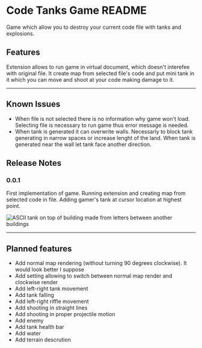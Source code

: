 # Code Tanks Game README

Game which allow you to destroy your current code file with tanks and explosions.

## Features

Extension allows to run game in virtual document, which doesn't interefee with original file. It create map from selected file's code and put mini tank in it which you can move and shoot at your code making damage to it.

---
## Known Issues

- When file is not selected there is no information why game won't load. Selecting file is necessary to run game thus error message is needed.
- When tank is generated it can overwrite walls. Necessarly to block tank generating in narrow spaces or increase lenght of the land. When tank is generated near the wall let tank face another direction.

## Release Notes

### 0.0.1
First implementation of game. Running extension and creating map from selected code in file.
Adding gamer's tank at cursor location at highest point.

![ASCII tank on top of building made from letters between another buildings](https://github.com/Hoinkas/CodeTanks/blob/main/screenshotsTank_on_clockwise_rotated_map_0.0.1.ppg?raw=true)

---
## Planned features

- Add normal map rendering (without turning 90 degrees clockwise). It would look better I suppose
- Add setting allowing to switch between normal map render and clockwise render
- Add left-right tank movement
- Add tank falling
- Add left-right riffle movement
- Add shooting in straight lines
- Add shooting in proper projectile motion
- Add enemy
- Add tank health bar
- Add water
- Add terrain descrution